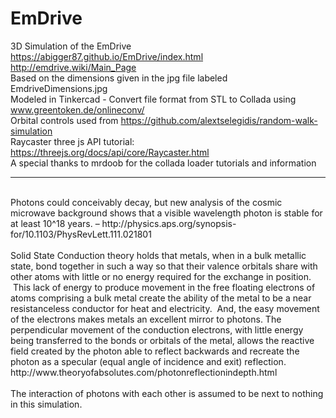 # EmDrive
3D Simulation of the EmDrive
<br />
https://abigger87.github.io/EmDrive/index.html
<br />
http://emdrive.wiki/Main_Page
<br />
Based on the dimensions given in the jpg file labeled EmdriveDimensions.jpg
<br />
Modeled in Tinkercad - Convert file format from STL to Collada using www.greentoken.de/onlineconv/
<br />
Orbital controls used from https://github.com/alextselegidis/random-walk-simulation
<br />
Raycaster three js API tutorial: https://threejs.org/docs/api/core/Raycaster.html
<br /> 
A special thanks to mrdoob for the collada loader tutorials and information
<br />
<hr />
<br />
Photons could conceivably decay, but new analysis of the cosmic microwave background shows that a visible wavelength photon is stable for at least 10^18 years. – http://physics.aps.org/synopsis-for/10.1103/PhysRevLett.111.021801
<br />
<br />
Solid State Conduction theory holds that metals, when in a bulk metallic state, bond together in such a way so that their valence orbitals share with other atoms with little or no energy required for the exchange in position.  This lack of energy to produce movement in the free floating electrons of atoms comprising a bulk metal create the ability of the metal to be a near resistanceless conductor for heat and electricity.  And, the easy movement of the electrons makes metals an excellent mirror to photons. The perpendicular movement of the conduction electrons, with little energy being transferred to the bonds or orbitals of the metal, allows the reactive field created by the photon able to reflect backwards and recreate the photon as a specular (equal angle of incidence and exit) reflection.
<br />
http://www.theoryofabsolutes.com/photonreflectionindepth.html
<br />
<br />
The interaction of photons with each other is assumed to be next to nothing in this simulation.
<br />
